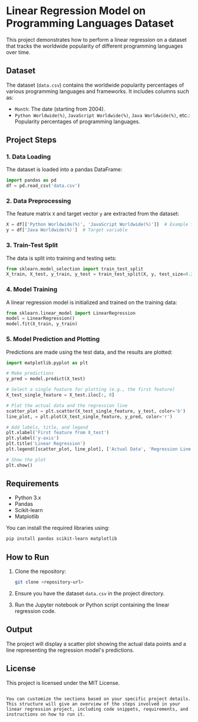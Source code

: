 # Linear Regression Model on Programming Languages Dataset

This project demonstrates how to perform a linear regression on a dataset that tracks the worldwide popularity of different programming languages over time.

## Dataset

The dataset (`data.csv`) contains the worldwide popularity percentages of various programming languages and frameworks. It includes columns such as:

- `Month`: The date (starting from 2004).
- `Python Worldwide(%)`, `JavaScript Worldwide(%)`, `Java Worldwide(%)`, etc.: Popularity percentages of programming languages.

## Project Steps

### 1. Data Loading

The dataset is loaded into a pandas DataFrame:

```python
import pandas as pd
df = pd.read_csv('data.csv')
```

### 2. Data Preprocessing

The feature matrix `X` and target vector `y` are extracted from the dataset:

```python
X = df[['Python Worldwide(%)', 'JavaScript Worldwide(%)']]  # Example features
y = df['Java Worldwide(%)']  # Target variable
```

### 3. Train-Test Split

The data is split into training and testing sets:

```python
from sklearn.model_selection import train_test_split
X_train, X_test, y_train, y_test = train_test_split(X, y, test_size=0.2, random_state=0)
```

### 4. Model Training

A linear regression model is initialized and trained on the training data:

```python
from sklearn.linear_model import LinearRegression
model = LinearRegression()
model.fit(X_train, y_train)
```

### 5. Model Prediction and Plotting

Predictions are made using the test data, and the results are plotted:

```python
import matplotlib.pyplot as plt

# Make predictions
y_pred = model.predict(X_test)

# Select a single feature for plotting (e.g., the first feature)
X_test_single_feature = X_test.iloc[:, 0]

# Plot the actual data and the regression line
scatter_plot = plt.scatter(X_test_single_feature, y_test, color='b')
line_plot, = plt.plot(X_test_single_feature, y_pred, color='r')

# Add labels, title, and legend
plt.xlabel('First feature from X_test')
plt.ylabel('y-axis')
plt.title('Linear Regression')
plt.legend([scatter_plot, line_plot], ['Actual Data', 'Regression Line'])

# Show the plot
plt.show()
```

## Requirements

- Python 3.x
- Pandas
- Scikit-learn
- Matplotlib

You can install the required libraries using:

```bash
pip install pandas scikit-learn matplotlib
```

## How to Run

1. Clone the repository:
    ```bash
    git clone <repository-url>
    ```
   
2. Ensure you have the dataset `data.csv` in the project directory.

3. Run the Jupyter notebook or Python script containing the linear regression code.

## Output

The project will display a scatter plot showing the actual data points and a line representing the regression model's predictions.

## License

This project is licensed under the MIT License.
```

You can customize the sections based on your specific project details. This structure will give an overview of the steps involved in your linear regression project, including code snippets, requirements, and instructions on how to run it.
